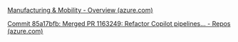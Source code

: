 
[Manufacturing & Mobility - Overview (azure.com)](https://dev.azure.com/dynamicscrm/Solutions/_wiki/wikis/DTP%20Solutions.wiki/76565/Manufacturing-Mobility)

[Commit 85a17bfb: Merged PR 1163249: Refactor Copilot pipelines... - Repos (azure.com)](https://dev.azure.com/dynamicscrm/Solutions/_git/Manufacturing.MDS/commit/85a17bfb6cf00e847edab2fa7e02d867c3892e6b?refName=refs/heads/main&path=/Toolsets/CopilotPipelineV2/src/config/v3.py&tab=details)


